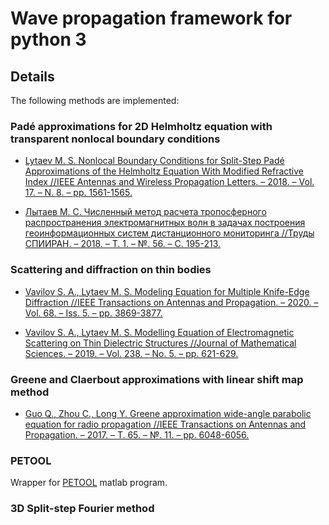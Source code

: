 # Wave propagation framework for python 3
    
## Details

The following methods are implemented:

### Padé approximations for 2D Helmholtz equation with transparent nonlocal boundary conditions

* [Lytaev M. S. Nonlocal Boundary Conditions for Split-Step Padé Approximations of the Helmholtz Equation With Modified Refractive Index
//IEEE Antennas and Wireless Propagation Letters. – 2018. – Vol. 17. – N. 8. – pp. 1561-1565.](https://ieeexplore.ieee.org/document/8409980)

* [Лытаев М. С. Численный метод расчета тропосферного распространения электромагнитных волн в задачах построения геоинформационных систем
дистанционного мониторинга //Труды СПИИРАН. – 2018. – Т. 1. – №. 56. – С. 195-213.](http://www.mathnet.ru/php/archive.phtml?wshow=paper&jrnid=trspy&paperid=993&option_lang=rus)

### Scattering and diffraction on thin bodies

* [Vavilov S. A., Lytaev M. S. Modeling Equation for Multiple Knife-Edge Diffraction 
//IEEE Transactions on Antennas and Propagation. – 2020. – Vol. 68. – Iss. 5. – pp. 3869-3877.](https://doi.org/10.1109/TAP.2019.2957085)

* [Vavilov S. A., Lytaev M. S. Modelling Equation of Electromagnetic Scattering on Thin Dielectric Structures 
//Journal of Mathematical Sciences. – 2019. – Vol. 238. – No. 5. – pp. 621-629.](https://link.springer.com/article/10.1007/s10958-019-04261-6)

### Greene and Claerbout approximations with linear shift map method
* [Guo Q., Zhou C., Long Y. Greene approximation wide-angle parabolic equation for radio propagation //IEEE Transactions on Antennas and Propagation. – 2017. – Т. 65. – №. 11. – pp. 6048-6056.](https://ieeexplore.ieee.org/abstract/document/8023886)

### PETOOL
Wrapper for [PETOOL](https://www.sciencedirect.com/science/article/pii/S0010465511002669) matlab program.

### 3D Split-step Fourier method


